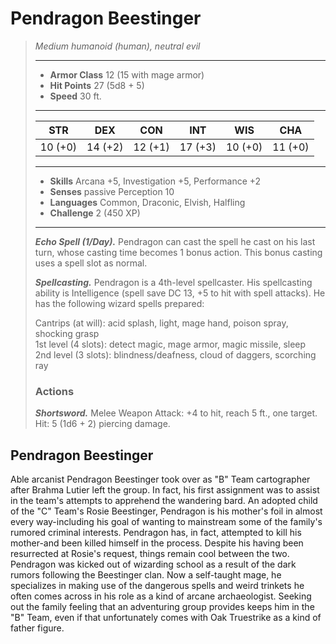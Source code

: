 # Pendragon Beestinger
>*Medium humanoid (human), neutral evil*
>___
>- **Armor Class** 12 (15 with mage armor)
>- **Hit Points** 27 (5d8 + 5)
>- **Speed** 30 ft.
>___
>|STR|DEX|CON|INT|WIS|CHA|
>|:---:|:---:|:---:|:---:|:---:|:---:|
>|10 (+0)|14 (+2)|12 (+1)|17 (+3)|10 (+0)|11 (+0)|
>___
>- **Skills** Arcana +5, Investigation +5, Performance +2
>- **Senses** passive Perception 10
>- **Languages** Common, Draconic, Elvish, Halfling
>- **Challenge** 2 (450 XP)
>___
>***Echo Spell (1/Day).*** Pendragon can cast the spell he cast on his last turn, whose casting time becomes 1 bonus action. This bonus casting uses a spell slot as normal.  
>
>***Spellcasting.*** Pendragon is a 4th-level spellcaster. His spellcasting ability is Intelligence (spell save DC 13, +5 to hit with spell attacks). He has the following wizard spells prepared:  
>
>Cantrips (at will): acid splash, light, mage hand, poison spray, shocking grasp  
>1st level (4 slots): detect magic, mage armor, magic missile, sleep  
>2nd level (3 slots): blindness/deafness, cloud of daggers, scorching ray  
>
>### Actions
>***Shortsword.*** Melee Weapon Attack: +4 to hit, reach 5 ft., one target. Hit: 5 (1d6 + 2) piercing damage.
## Pendragon Beestinger
Able arcanist Pendragon Beestinger took over as "B" Team cartographer after Brahma Lutier left the group. In fact, his first assignment was to assist in the team's attempts to apprehend the wandering bard. An adopted child of the "C" Team's Rosie Beestinger, Pendragon is his mother's foil in almost every way-including his goal of wanting to mainstream some of the family's rumored criminal interests. Pendragon has, in fact, attempted to kill his mother-and been killed himself in the process. Despite his having been resurrected at Rosie's request, things remain cool between the two.
Pendragon was kicked out of wizarding school as a result of the dark rumors following the Beestinger clan. Now a self-taught mage, he specializes in making use of the dangerous spells and weird trinkets he often comes across in his role as a kind of arcane archaeologist. Seeking out the family feeling that an adventuring group provides keeps him in the "B" Team, even if that unfortunately comes with Oak Truestrike as a kind of father figure.